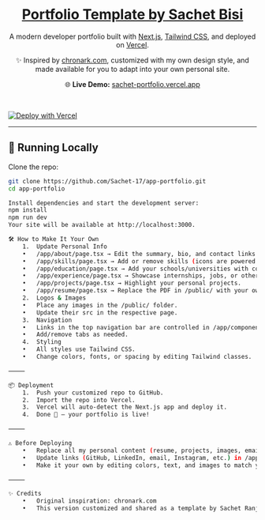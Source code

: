 <div align="center">
    <a href="https://sachet-portfolio.vercel.app"><h1 align="center">Portfolio Template by Sachet Bisi</h1></a>

A modern developer portfolio built with [Next.js](https://nextjs.org/), [Tailwind CSS](https://tailwindcss.com/), and deployed on [Vercel](https://vercel.com/).  

✨ Inspired by [chronark.com](https://chronark.com), customized with my own design style, and made available for you to adapt into your own personal site.

🌐 **Live Demo:** [sachet-portfolio.vercel.app](https://sachet-portfolio.vercel.app)
</div>

<br/>

[![Deploy with Vercel](https://vercel.com/button)](https://vercel.com/new/clone?repository-url=https://github.com/Sachet-17/app-portfolio)

---

## 🚀 Running Locally

Clone the repo:

```sh
git clone https://github.com/Sachet-17/app-portfolio.git
cd app-portfolio

Install dependencies and start the development server:
npm install
npm run dev
Your site will be available at http://localhost:3000.

🛠️ How to Make It Your Own
	1.	Update Personal Info
	•	/app/about/page.tsx → Edit the summary, bio, and contact links.
	•	/app/skills/page.tsx → Add or remove skills (icons are powered by react-icons).
	•	/app/education/page.tsx → Add your schools/universities with coursework and logos.
	•	/app/experience/page.tsx → Showcase internships, jobs, or other experience.
	•	/app/projects/page.tsx → Highlight your personal projects.
	•	/app/resume/page.tsx → Replace the PDF in /public/ with your own resume.
	2.	Logos & Images
	•	Place any images in the /public/ folder.
	•	Update their src in the respective page.
	3.	Navigation
	•	Links in the top navigation bar are controlled in /app/components/nav.tsx.
	•	Add/remove tabs as needed.
	4.	Styling
	•	All styles use Tailwind CSS.
	•	Change colors, fonts, or spacing by editing Tailwind classes.

⸻

📦 Deployment
	1.	Push your customized repo to GitHub.
	2.	Import the repo into Vercel.
	3.	Vercel will auto-detect the Next.js app and deploy it.
	4.	Done 🎉 — your portfolio is live!

⸻

⚠️ Before Deploying
	•	Replace all my personal content (resume, projects, images, email, etc.) with yours.
	•	Update links (GitHub, LinkedIn, email, Instagram, etc.) in /app/page.tsx and /app/about/page.tsx.
	•	Make it your own by editing colors, text, and images to match your personal style.

⸻

✨ Credits
	•	Original inspiration: chronark.com
	•	This version customized and shared as a template by Sachet Ranjan Bisi
